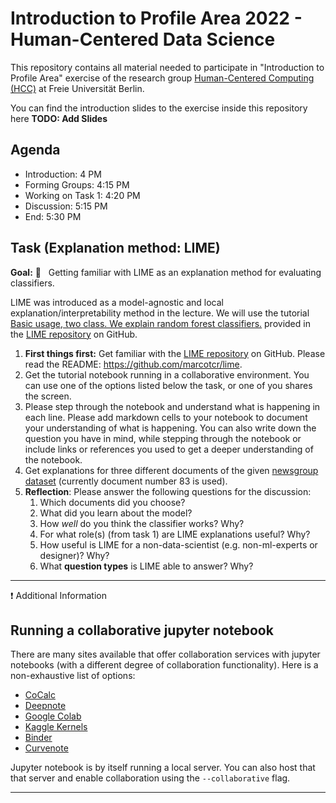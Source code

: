 # Introduction to Profile Area 2022 - Human-Centered Data Science
This repository contains all material needed to participate in "Introduction to Profile Area" exercise of the research group [Human-Centered Computing (HCC)][1] at Freie Universität Berlin.

You can find the introduction slides to the exercise inside this repository here **TODO: Add Slides**

## Agenda
- Introduction: 4 PM
- Forming Groups: 4:15 PM
- Working on Task 1: 4:20 PM
- Discussion: 5:15 PM
- End: 5:30 PM


## Task (Explanation method: LIME)

**Goal:** 🥅 &nbsp; Getting familiar with LIME as an explanation method for evaluating classifiers.

LIME was introduced as a model-agnostic and local explanation/interpretability method in the lecture. We will use the tutorial [Basic usage, two class. We explain random forest classifiers.](https://marcotcr.github.io/lime/tutorials/Lime%20-%20basic%20usage%2C%20two%20class%20case.html) provided in the [LIME repository](https://github.com/marcotcr/lime) on GitHub.

1. **First things first:** Get familiar with the [LIME repository](https://github.com/marcotcr/lime) on GitHub. Please read the README: https://github.com/marcotcr/lime.
2. Get the tutorial notebook running in a collaborative environment. You can use one of the options listed below the task, or one of you shares the screen.
3. Please step through the notebook and understand what is happening in each line. Please add markdown cells to your notebook to document your understanding of what is happening. You can also write down the question you have in mind, while stepping through the notebook or include links or references you used to get a deeper understanding of the notebook.
4. Get explanations for three different documents of the given [newsgroup dataset](https://scikit-learn.org/stable/datasets/#the-20-newsgroups-text-dataset) (currently document number 83 is used).
5. **Reflection**: Please answer the following questions for the discussion: 
    1. Which documents did you choose?
    2. What did you learn about the model?
    3. How _well_ do you think the classifier works? Why?
    4. For what role(s) (from task 1) are LIME explanations useful? Why?
    5. How useful is LIME for a non-data-scientist (e.g. non-ml-experts or designer)? Why?
    6. What **question types** is LIME able to answer? Why?


***
❗ Additional Information
## Running a collaborative jupyter notebook
There are many sites available that offer collaboration services with jupyter notebooks (with a different degree of collaboration functionality). Here is a non-exhaustive list of options:
- [CoCalc](https://cocalc.com/features/jupyter-notebook)
- [Deepnote](https://deepnote.com/)
- [Google Colab](https://colab.research.google.com/)
- [Kaggle Kernels](https://www.kaggle.com/code)
- [Binder](https://mybinder.org/)
- [Curvenote](https://curvenote.com/)

Jupyter notebook is by itself running a local server. You can also host that that server and enable collaboration using the `--collaborative` flag.
***


[1]:	https://www.mi.fu-berlin.de/en/inf/groups/hcc/index.html
